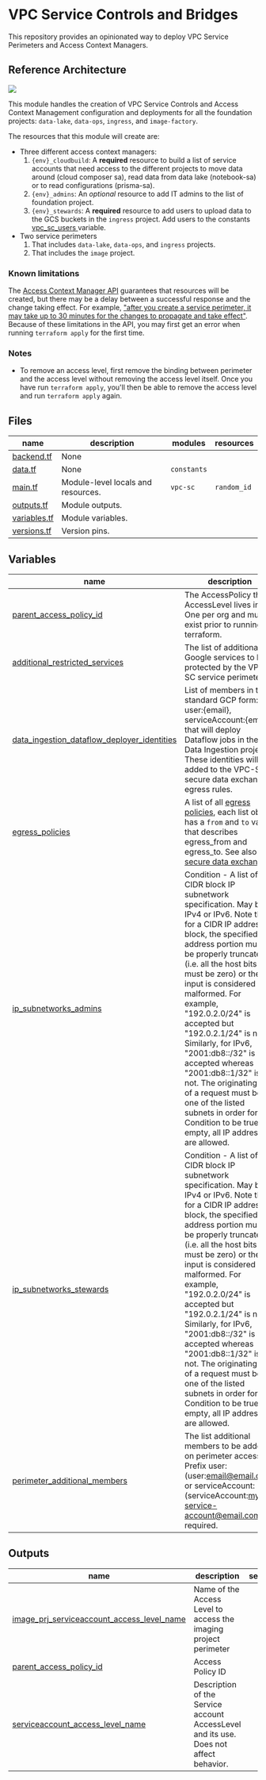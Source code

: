 # VPC Service Controls and Bridges

This repository provides an opinionated way to deploy VPC Service Perimeters and Access Context Managers. 

## Reference Architecture
![](../../../docs/foundation-vpc-sc.png)

This module handles the creation of VPC Service Controls and Access Context Management configuration and deployments for all the foundation projects: `data-lake`, `data-ops`, `ingress`, and `image-factory`.

The resources that this module will create are:

* Three different access context managers:
    1. `{env}_cloudbuild`: A <b>required</b> resource to build a list of service accounts that need access to the different projects to move data around (cloud composer sa), read data from data lake (notebook-sa) or to read configurations (prisma-sa).
    1. `{env}_admins`: An <i>optional</i> resource to add IT admins to the list of foundation project.
    1. `{env}_stewards`: A <b>required</b> resource to add users to upload data to the GCS buckets in the `ingress` project. Add users to the constants [vpc_sc_users ](../constants/constants.tf#L29) variable.
* Two service perimeters
    1. That includes `data-lake`, `data-ops`, and `ingress` projects.
    1. That includes the `image` project.


### Known limitations

The [Access Context Manager API](https://cloud.google.com/access-context-manager/docs/) guarantees that resources will be created, but there may be a delay between a successful response and the change taking effect. For example, ["after you create a service perimeter, it may take up to 30 minutes for the changes to propagate and take effect"](https://cloud.google.com/vpc-service-controls/docs/create-service-perimeters).
Because of these limitations in the API, you may first get an error when running `terraform apply` for the first time.

### Notes

- To remove an access level, first remove the binding between perimeter and the access level without removing the access level itself. Once you have run `terraform apply`, you'll then be able to remove the access level and run `terraform apply` again.



<!-- TFDOC OPTS files:1 show_extra:1 -->
<!-- BEGIN TFDOC -->

## Files

| name | description | modules | resources |
|---|---|---|---|
| [backend.tf](./backend.tf) | None |  |  |
| [data.tf](./data.tf) | None | <code>constants</code> |  |
| [main.tf](./main.tf) | Module-level locals and resources. | <code>vpc-sc</code> | <code>random_id</code> |
| [outputs.tf](./outputs.tf) | Module outputs. |  |  |
| [variables.tf](./variables.tf) | Module variables. |  |  |
| [versions.tf](./versions.tf) | Version pins. |  |  |

## Variables

| name | description | type | required | default | producer |
|---|---|:---:|:---:|:---:|:---:|
| [parent_access_policy_id](variables.tf#L1) | The AccessPolicy this AccessLevel lives in. One per org and must exist prior to running terraform. | <code>number</code> | ✓ |  |  |
| [additional_restricted_services](variables.tf#L24) | The list of additional Google services to be protected by the VPC-SC service perimeters. | <code>list&#40;string&#41;</code> |  | <code>&#91;&#93;</code> |  |
| [data_ingestion_dataflow_deployer_identities](variables.tf#L30) | List of members in the standard GCP form: user:{email}, serviceAccount:{email} that will deploy Dataflow jobs in the Data Ingestion project. These identities will be added to the VPC-SC secure data exchange egress rules. | <code>list&#40;string&#41;</code> |  | <code>&#91;&#93;</code> |  |
| [egress_policies](variables.tf#L36) | A list of all [egress policies](https://cloud.google.com/vpc-service-controls/docs/ingress-egress-rules#egress-rules-reference), each list object has a `from` and `to` value that describes egress_from and egress_to. See also [secure data exchange](https://cloud.google.com/vpc-service-controls/docs/secure-data-exchange#allow_access_to_a_google_cloud_resource_outside_the_perimeter). | <code title="list&#40;object&#40;&#123;&#10;  from &#61; any&#10;  to   &#61; any&#10;&#125;&#41;&#41;">list&#40;object&#40;&#123;&#8230;&#125;&#41;&#41;</code> |  | <code>&#91;&#93;</code> |  |
| [ip_subnetworks_admins](variables.tf#L6) | Condition - A list of CIDR block IP subnetwork specification. May be IPv4 or IPv6. Note that for a CIDR IP address block, the specified IP address portion must be properly truncated (i.e. all the host bits must be zero) or the input is considered malformed. For example, \"192.0.2.0/24\" is accepted but \"192.0.2.1/24\" is not. Similarly, for IPv6, \"2001:db8::/32\" is accepted whereas \"2001:db8::1/32\" is not. The originating IP of a request must be in one of the listed subnets in order for this Condition to be true. If empty, all IP addresses are allowed. | <code>list&#40;string&#41;</code> |  | <code>&#91;&#93;</code> |  |
| [ip_subnetworks_stewards](variables.tf#L12) | Condition - A list of CIDR block IP subnetwork specification. May be IPv4 or IPv6. Note that for a CIDR IP address block, the specified IP address portion must be properly truncated (i.e. all the host bits must be zero) or the input is considered malformed. For example, \"192.0.2.0/24\" is accepted but \"192.0.2.1/24\" is not. Similarly, for IPv6, \"2001:db8::/32\" is accepted whereas \"2001:db8::1/32\" is not. The originating IP of a request must be in one of the listed subnets in order for this Condition to be true. If empty, all IP addresses are allowed. | <code>list&#40;string&#41;</code> |  | <code>&#91;&#93;</code> |  |
| [perimeter_additional_members](variables.tf#L18) | The list additional members to be added on perimeter access. Prefix user: (user:email@email.com) or serviceAccount: (serviceAccount:my-service-account@email.com) is required. | <code>list&#40;string&#41;</code> |  | <code>&#91;&#93;</code> |  |

## Outputs

| name | description | sensitive | consumers |
|---|---|:---:|---|
| [image_prj_serviceaccount_access_level_name](outputs.tf#L15) | Name of the Access Level to access the imaging project perimeter |  |  |
| [parent_access_policy_id](outputs.tf#L1) | Access Policy ID |  | <code>egress,</code> · <code>workspaces</code> |
| [serviceaccount_access_level_name](outputs.tf#L7) | Description of the Service account AccessLevel and its use. Does not affect behavior. |  | <code>egress,</code> · <code>workspaces</code> |

<!-- END TFDOC -->
